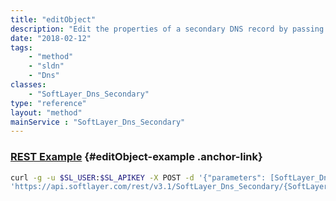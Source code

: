 ```yaml
---
title: "editObject"
description: "Edit the properties of a secondary DNS record by passing in a modified instance of a SoftLayer_Dns_Secondary object. You may only edit the ''masterIpAddress'' and ''transferFrequency'' properties of your secondary DNS record. ''ZoneName'' may not be altered after a secondary DNS record has been created.  Please remove and re-create the record if you need to make changes to your zone name. "
date: "2018-02-12"
tags:
    - "method"
    - "sldn"
    - "Dns"
classes:
    - "SoftLayer_Dns_Secondary"
type: "reference"
layout: "method"
mainService : "SoftLayer_Dns_Secondary"
---
```


### [REST Example](#editObject-example) <a href="/article/rest/"><i class="fas fa-question"></i></a> {#editObject-example .anchor-link} 
```bash
curl -g -u $SL_USER:$SL_APIKEY -X POST -d '{"parameters": [SoftLayer_Dns_Secondary]}' \
'https://api.softlayer.com/rest/v3.1/SoftLayer_Dns_Secondary/{SoftLayer_Dns_SecondaryID}/editObject'
```
